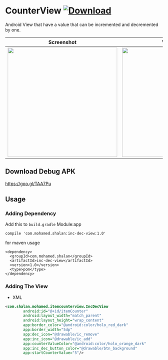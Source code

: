 # CounterView [ ![Download](https://api.bintray.com/packages/sh3lan93/Android/CounterView/images/download.svg) ](https://bintray.com/sh3lan93/Android/CounterView/_latestVersion)

Android View that have a value that can be incremented and decremented by one.

|Screenshot|Video Demo|
|---|---|
|<img src="https://github.com/sh3lan93/CounterView/blob/master/screen1.png" width="350">| <img src="https://github.com/sh3lan93/CounterView/blob/master/lib-gif.gif" width="350">|

## Download Debug APK 
https://goo.gl/TAA7Pu

## Usage
### Adding Dependency 
Add this to ``` build.gradle ``` Module:app

```
compile 'com.mohamed.shalan:inc-dec-view:1.0'
```

for maven usage 
```
<dependency>
  <groupId>com.mohamed.shalan</groupId>
  <artifactId>inc-dec-view</artifactId>
  <version>1.0</version>
  <type>pom</type>
</dependency>
```

### Adding The View
- XML

```xml
<com.shalan.mohamed.itemcounterview.IncDecView
        android:id="@+id/itemCounter"
        android:layout_width="match_parent"
        android:layout_height="wrap_content"
        app:border_color="@android:color/holo_red_dark"
        app:border_width="5dp"
        app:dec_icon="@drawable/ic_remove"
        app:inc_icon="@drawable/ic_add"
        app:counterValueColor="@android:color/holo_orange_dark"
        app:inc_dec_button_color="@drawable/btn_background"
        app:startCounterValue="5"/>
```

